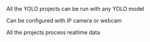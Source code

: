 All the YOLO projects can be run with any YOLO model 

Can be configured with IP camera or webcam 

All the projects process realtime data 
